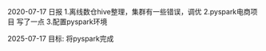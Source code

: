 2020-07-17 日报
1.离线数仓hive整理，集群有一些错误，调优
2.pyspark电商项目  写了一点
3.配置pyspark环境


2025-07-17 目标:
将pyspark完成





